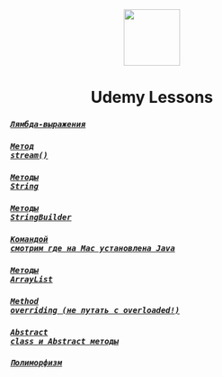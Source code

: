 <div id="header" align="center">
  <img src="https://media.giphy.com/media/M9gbBd9nbDrOTu1Mqx/giphy.gif" width="100"/>
</div>

<div align="center">
  <h1>Udemy Lessons</h1>
</div>







### _*<code>[Лямбда-выражения](https://github.com/Kulik129/UdemyLessons/blob/master/src/main/java/org/example/lambda/note.md) </code>*_

### _*<code>[Метод stream()](https://github.com/Kulik129/UdemyLessons/blob/master/src/main/java/org/example/stream/notes.md)</code>*_

### _*<code>[Методы String](https://github.com/Kulik129/UdemyLessons/blob/master/src/main/java/org/example/core/lesson16/methodsString.md)</code>*_

### _*<code>[Методы StringBuilder](https://github.com/Kulik129/UdemyLessons/blob/master/src/main/java/org/example/core/lesson17/methodsStringBuilder.md)</code>*_

### _*<code>[Командой смотрим где на Mac установлена Java](https://github.com/Kulik129/UdemyLessons/blob/master/src/main/java/org/example/core/lesson20/comandLine.md)</code>*_

### _*<code>[Методы ArrayList](https://github.com/Kulik129/UdemyLessons/blob/master/src/main/java/org/example/core/lesson21/methodsArrayList.md)</code>*_

### _*<code>[Method overriding (не путать с overloaded!)](https://github.com/Kulik129/UdemyLessons/blob/master/src/main/java/org/example/core/lesson23/notes.md)</code>*_

### _*<code>[Abstract class и Abstract методы](https://github.com/Kulik129/UdemyLessons/blob/master/src/main/java/org/example/core/lesson24/numbs.md)</code>*_

### _*<code>[Полиморфизм](https://github.com/Kulik129/UdemyLessons/blob/master/src/main/java/org/example/core/lesson25/polimorfizm.md)</code>*_

